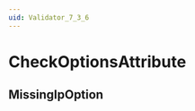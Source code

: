 ```yaml
---
uid: Validator_7_3_6
---
```


# CheckOptionsAttribute

## MissingIpOption

<!-- Description, Properties, ... sections are auto-generated. -->
<!-- REPLACE ME AUTO-GENERATION -->

<!-- Uncomment to add extra details -->
<!--### Details-->

<!-- Uncomment to add example code -->
<!--### Example code-->
